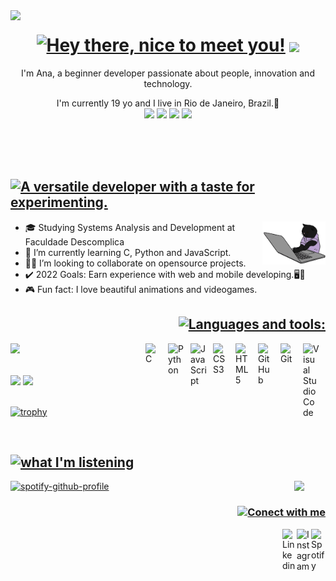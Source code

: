 <img src="http://25.media.tumblr.com/tumblr_m5cyekI7BM1rwcc6bo1_400.gif" align="left" width="30%" />



<h1 align="center"> <a href="https://fontmeme.com/pt/fontes-pixeladas/"><img src="https://fontmeme.com/permalink/220427/ef995397aff79981b53a4b8c77608d20.png" alt="Hey there, nice to meet you!" border="0"></a> <img src="https://pokecrime.files.wordpress.com/2015/03/tumblr_static_tumblr_ljwvi13jf81qg0dcvo1_r1_500.gif" align="center" width="4%" /></h1>
<p align="center">I'm Ana, a beginner developer passionate about people, innovation and technology.</p>
<p align="center">I'm currently 19 yo and I live in Rio de Janeiro, Brazil.🥥
  <br>
<img src="https://media0.giphy.com/media/yGhIqFuOx84KY/giphy.gif" width="10%"/>
<img src="https://media0.giphy.com/media/yGhIqFuOx84KY/giphy.gif" width="10%"/>
<img src="https://media0.giphy.com/media/yGhIqFuOx84KY/giphy.gif" width="10%"/>
<img src="https://media0.giphy.com/media/yGhIqFuOx84KY/giphy.gif" width="10%"/>
  </p>
<br>
<br>
<br>


<h2><a href="https://fontmeme.com/pt/fontes-pixeladas/"><img src="https://fontmeme.com/permalink/220427/547bb2a3ece8f47409e8f65d5d97e2a2.png" alt="A versatile developer with a taste for experimenting." border="0"></a></h2>

<img src="https://raw.githubusercontent.com/HolyZheng/holyZheng-blog/master/images/coding.gif" align="right" width="20%" />

- 🎓 Studying Systems Analysis and Development at Faculdade Descomplica 
- 🌱 I’m currently learning C, Python and JavaScript.
- 👩‍💻 I’m looking to collaborate on opensource projects.
- ✔️ 2022 Goals: Earn experience with web and mobile developing.🖥️📱
- 🎮 Fun fact: I love beautiful animations and videogames.


<h2  align="right"> <a href="https://fontmeme.com/pt/fontes-pixeladas/"><img src="https://fontmeme.com/permalink/220427/a12747ccdd7843192db86ff749ce5449.png" alt="Languages and tools:" border="0"></a> </h2>
<img src="https://gente.globo.com/esports/images/campeonatos.gif" align="left" width="3%" />


<img align="right" alt="Visual Studio Code" width="26px" src="https://cdn.jsdelivr.net/gh/devicons/devicon/icons/vscode/vscode-original.svg" style="padding-right:10px;" />
<img align="right" alt="Git" width="26px" src="https://cdn.jsdelivr.net/gh/devicons/devicon/icons/git/git-original.svg" style="padding-right:10px;" />
<img align="right" alt="GitHub" width="26px" src="https://cdn-icons-png.flaticon.com/512/733/733553.png" style="padding-right:10px;" />
<img align="right" alt="HTML5" width="26px" src="https://cdn.jsdelivr.net/gh/devicons/devicon/icons/html5/html5-original.svg" style="padding-right:10px;" />
<img align="right" alt="CSS3" width="26px" src="https://cdn.jsdelivr.net/gh/devicons/devicon/icons/css3/css3-original.svg" style="padding-right:10px;" />
<img align="right" alt="JavaScript" width="26px" src="https://cdn.jsdelivr.net/gh/devicons/devicon/icons/javascript/javascript-original.svg" style="padding-right:10px;" />
<img align="right" alt="Python" width="26px" src="https://cdn3.iconfinder.com/data/icons/logos-and-brands-adobe/512/267_Python-512.png" style="padding-right:10px;" />
<img align="right" alt="C" width="26px" src="https://img.icons8.com/color/452/c-programming.png" style="padding-right:10px;" />

<br />
<br />
<br />

<div>
<img height= "160em" src= "https://github-readme-stats.vercel.app/api?username=AnaTrechau&show_icons=true&theme=yeblu">
<img height= "160em" src= "https://github-readme-stats.vercel.app/api/top-langs/?username=AnaTrechau&exclude_repo=,CalculadoraPython&layout=compact&theme=yeblu">
</div>

<br />


[![trophy](https://github-profile-trophy.vercel.app/?username=AnaTrechau&title=Joined2020,Commit,Repositories,PullRequest&theme=algolia&no-bg=true&column=-1)](https://github.com/ryo-ma/github-profile-trophy)


<br />

<h2> <a href="https://fontmeme.com/pt/fontes-pixeladas/"><img src="https://fontmeme.com/permalink/220427/8c08d5ad41998c09439039ea314a888f.png" alt="what I'm listening" border="0"></a> </h2>
 <img src="http://pa1.narvii.com/6084/d50c59bed043045edb69febc26945574e37dc99b_00.gif" align="right" width="10%" />

[![spotify-github-profile](https://spotify-github-profile.vercel.app/api/view?uid=ana_campbell23&cover_image=true&theme=novatorem&bar_color=275bb0&bar_color_cover=false)](https://github.com/kittinan/spotify-github-profile)

<h3  align="right"> <a href="https://fontmeme.com/pt/fontes-pixeladas/"><img src="https://fontmeme.com/permalink/220427/68e262e41b89f12d6dc42f83f97c2585.png" alt="Conect with me" border="0"></a> </h3>

[<img align="right" width="23px" alt="Spotify" src="https://cdn-icons-png.flaticon.com/512/174/174872.png">](https://open.spotify.com/user/ana_campbell23)
[<img align="right" width="23px" alt="Instagram" src="https://cdn-icons-png.flaticon.com/512/174/174855.png">](https://instagram.com/ana_trechau)
[<img align="right" width="23px" alt="Linkedin" src="https://cdn-icons-png.flaticon.com/512/174/174857.png">](https://linkedin.com/in/ana-trechau)
